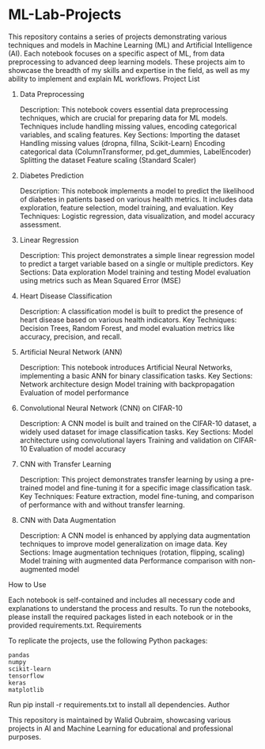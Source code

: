# ML-Lab-Projects
This repository contains a series of projects demonstrating various techniques and models in Machine Learning (ML) and Artificial Intelligence (AI). Each notebook focuses on a specific aspect of ML, from data preprocessing to advanced deep learning models. These projects aim to showcase the breadth of my skills and expertise in the field, as well as my ability to implement and explain ML workflows.
Project List
1. Data Preprocessing

    Description: This notebook covers essential data preprocessing techniques, which are crucial for preparing data for ML models. Techniques include handling missing values, encoding categorical variables, and scaling features.
    Key Sections:
        Importing the dataset
        Handling missing values (dropna, fillna, Scikit-Learn)
        Encoding categorical data (ColumnTransformer, pd.get_dummies, LabelEncoder)
        Splitting the dataset
        Feature scaling (Standard Scaler)

2. Diabetes Prediction

    Description: This notebook implements a model to predict the likelihood of diabetes in patients based on various health metrics. It includes data exploration, feature selection, model training, and evaluation.
    Key Techniques: Logistic regression, data visualization, and model accuracy assessment.

3. Linear Regression

    Description: This project demonstrates a simple linear regression model to predict a target variable based on a single or multiple predictors.
    Key Sections:
        Data exploration
        Model training and testing
        Model evaluation using metrics such as Mean Squared Error (MSE)

4. Heart Disease Classification

    Description: A classification model is built to predict the presence of heart disease based on various health indicators.
    Key Techniques: Decision Trees, Random Forest, and model evaluation metrics like accuracy, precision, and recall.

5. Artificial Neural Network (ANN)

    Description: This notebook introduces Artificial Neural Networks, implementing a basic ANN for binary classification tasks.
    Key Sections:
        Network architecture design
        Model training with backpropagation
        Evaluation of model performance

6. Convolutional Neural Network (CNN) on CIFAR-10

    Description: A CNN model is built and trained on the CIFAR-10 dataset, a widely used dataset for image classification tasks.
    Key Sections:
        Model architecture using convolutional layers
        Training and validation on CIFAR-10
        Evaluation of model accuracy

7. CNN with Transfer Learning

    Description: This project demonstrates transfer learning by using a pre-trained model and fine-tuning it for a specific image classification task.
    Key Techniques: Feature extraction, model fine-tuning, and comparison of performance with and without transfer learning.

8. CNN with Data Augmentation

    Description: A CNN model is enhanced by applying data augmentation techniques to improve model generalization on image data.
    Key Sections:
        Image augmentation techniques (rotation, flipping, scaling)
        Model training with augmented data
        Performance comparison with non-augmented model

How to Use

Each notebook is self-contained and includes all necessary code and explanations to understand the process and results. To run the notebooks, please install the required packages listed in each notebook or in the provided requirements.txt.
Requirements

To replicate the projects, use the following Python packages:

    pandas
    numpy
    scikit-learn
    tensorflow
    keras
    matplotlib

Run pip install -r requirements.txt to install all dependencies.
Author

This repository is maintained by Walid Oubraim, showcasing various projects in AI and Machine Learning for educational and professional purposes.

